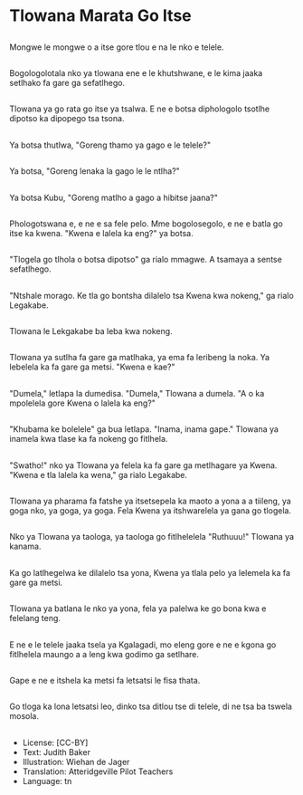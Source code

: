 # Tlowana Marata Go Itse

##
Mongwe le mongwe o a itse gore tlou e na le nko e telele.

##
Bogologolotala nko ya tlowana ene e le khutshwane, e le kima jaaka setlhako fa gare ga sefatlhego.

##
Tlowana ya go rata go itse ya tsalwa. E ne e botsa diphologolo tsotlhe dipotso ka dipopego tsa tsona.

##
Ya botsa thutlwa, "Goreng thamo ya gago e le telele?"

##
Ya botsa, "Goreng lenaka la gago le le ntlha?"

##
Ya botsa Kubu, "Goreng matlho a gago a hibitse jaana?"

##
Phologotswana e, e ne e sa fele pelo. Mme bogolosegolo, e ne e batla go itse ka kwena. "Kwena e lalela ka eng?" ya botsa.

##
"Tlogela go tlhola o botsa dipotso" ga rialo mmagwe. A tsamaya a sentse sefatlhego.

##
"Ntshale morago. Ke tla go bontsha dilalelo tsa Kwena kwa nokeng," ga rialo Legakabe.

##
Tlowana le Lekgakabe ba leba kwa nokeng.

##
Tlowana ya sutlha fa gare ga matlhaka, ya ema fa leribeng la noka. Ya lebelela ka fa gare ga metsi. "Kwena e kae?"

##
"Dumela," letlapa la dumedisa. "Dumela," Tlowana a dumela. "A o ka mpolelela gore Kwena o lalela ka eng?"

##
"Khubama ke bolelele" ga bua letlapa. "Inama, inama gape." Tlowana ya inamela kwa tlase ka fa nokeng go fitlhela.

##
"Swatho!" nko ya Tlowana ya felela ka fa gare ga metlhagare ya Kwena. "Kwena e tla lalela ka wena," ga rialo Legakabe.

##
Tlowana ya pharama fa fatshe ya itsetsepela ka maoto a yona a a tiileng, ya goga nko, ya goga, ya goga. Fela Kwena ya itshwarelela ya gana go tlogela.

##
Nko ya Tlowana ya taologa, ya taologa go fitlhelelela "Ruthuuu!" Tlowana ya kanama.

##
Ka go latlhegelwa ke dilalelo tsa yona, Kwena ya tlala pelo ya lelemela ka fa gare ga metsi.

##
Tlowana ya batlana le nko ya yona, fela ya palelwa ke go bona kwa e felelang teng.

##
E ne e le telele jaaka tsela ya Kgalagadi, mo eleng gore e ne e kgona go fitlhelela maungo a a leng kwa godimo ga setlhare.

##
Gape e ne e itshela ka metsi fa letsatsi le fisa thata.

##
Go tloga ka lona letsatsi leo, dinko tsa ditlou tse di telele, di ne tsa ba tswela mosola.

##
* License: [CC-BY]
* Text: Judith Baker
* Illustration: Wiehan de Jager
* Translation: Atteridgeville Pilot Teachers
* Language: tn
